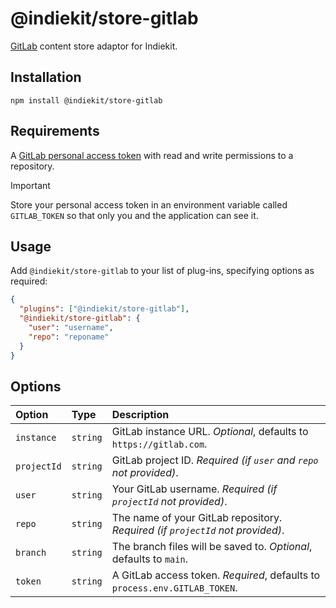 # @indiekit/store-gitlab

[GitLab](https://gitlab.com) content store adaptor for Indiekit.

## Installation

`npm install @indiekit/store-gitlab`

## Requirements

A [GitLab personal access token](https://docs.gitlab.com/ee/user/profile/personal_access_tokens.html) with read and write permissions to a repository.

> [!IMPORTANT]
> Store your personal access token in an environment variable called `GITLAB_TOKEN` so that only you and the application can see it.

## Usage

Add `@indiekit/store-gitlab` to your list of plug-ins, specifying options as required:

```json
{
  "plugins": ["@indiekit/store-gitlab"],
  "@indiekit/store-gitlab": {
    "user": "username",
    "repo": "reponame"
  }
}
```

## Options

| Option      | Type     | Description                                                                   |
| :---------- | :------- | :---------------------------------------------------------------------------- |
| `instance`  | `string` | GitLab instance URL. _Optional_, defaults to `https://gitlab.com`.            |
| `projectId` | `string` | GitLab project ID. _Required (if `user` and `repo` not provided)_.            |
| `user`      | `string` | Your GitLab username. _Required (if `projectId` not provided)_.               |
| `repo`      | `string` | The name of your GitLab repository. _Required (if `projectId` not provided)_. |
| `branch`    | `string` | The branch files will be saved to. _Optional_, defaults to `main`.            |
| `token`     | `string` | A GitLab access token. _Required_, defaults to `process.env.GITLAB_TOKEN`.    |

